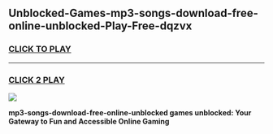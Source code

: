 
## Unblocked-Games-mp3-songs-download-free-online-unblocked-Play-Free-dqzvx
<h3>
<a href="https://premium76.site?title=mp3-songs-download-free-online-unblocked&ref=23A">CLICK TO PLAY</a></h3>
<hr>

<h3>
<a href="https://premium76.site?title=mp3-songs-download-free-online-unblocked&ref=23A">CLICK 2 PLAY</a>
  
</h3>

<a href="https://premium76.site?title=mp3-songs-download-free-online-unblocked&ref=23A"><img src="https://clearcache.store/games.png"></a>


**mp3-songs-download-free-online-unblocked games unblocked: Your Gateway to Fun and Accessible Online Gaming**
